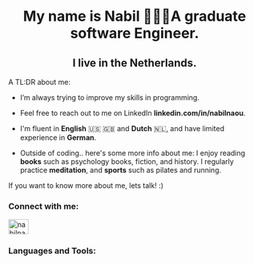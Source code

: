 <h1 align="center">My name is Nabil 🙋🏻‍♂️A graduate software Engineer. </h1>
<h2 align="center"> I live in the Netherlands. </h2>

A TL:DR about me:
- I’m always trying to improve my skills in programming.

- Feel free to reach out to me on LinkedIn **linkedin.com/in/nabilnaou**.

- I'm fluent in **English** 🇺🇸 🇬🇧 and **Dutch** 🇳🇱, and have limited experience in **German**.

- Outside of coding.. here's some more info about me: I enjoy reading **books** such as psychology books, fiction, and history. I regularly practice **meditation**, and **sports** such as pilates and running.

If you want to know more about me, lets talk! :)

<h3 align="left">Connect with me:</h3>
<p align="left">
<a href="https://linkedin.com/in/nabilnaou" target="blank"><img align="center" src="https://raw.githubusercontent.com/rahuldkjain/github-profile-readme-generator/master/src/images/icons/Social/linked-in-alt.svg" alt="nabilnaou" height="30" width="40" /></a>
</p>

<h3 align="left">Languages and Tools:</h3>

